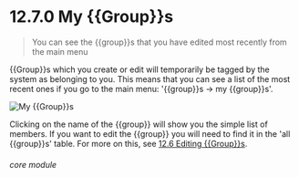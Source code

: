 # 12.7.0 <i class="fa fa-users"></i> My {{Group}}s

> You can see the {{group}}s that you have edited most recently from the main menu


{{Group}}s which you create or edit will temporarily be tagged by the system as belonging to you. This means that you can see a list of the most recent ones if you go to the main menu: '{{group}}s -> my {{group}}s'. 

![My {{Group}}s](11.7.0a.png)

Clicking on the name of the {{group}} will show you the simple list of members. If you want to edit the {{group}} you will need to find it in the 'all {{group}}s' table. For more on this, see [12.6 Editing {{Group}}s](/help/index/p/12.6).


###### core module

